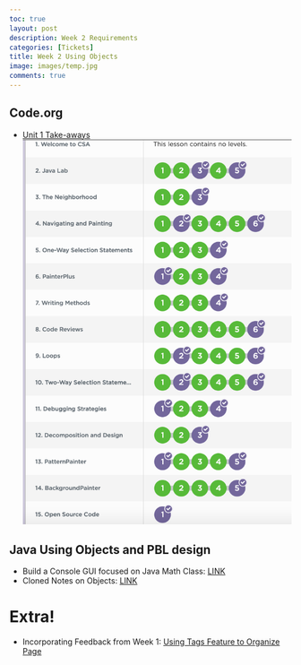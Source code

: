 ```yaml
---
toc: true
layout: post
description: Week 2 Requirements
categories: [Tickets]
title: Week 2 Using Objects
image: images/temp.jpg
comments: true
---
```



## Code.org
- [Unit 1 Take-aways](https://akhilnandhakumar.github.io/CSA/misc-notebooks/2022/09/05/codeorg-unit-1.html)
![](https://github.com/AkhilNandhakumar/CSA/blob/master/images/Screen%20Shot%202022-09-05%20at%207.27.12%20PM.png?raw=true "completion through lesson 15")

## Java Using Objects and PBL design
- Build a Console GUI focused on Java Math Class: [LINK](https://akhilnandhakumar.github.io/CSA/unit-2/2022/08/31/my-menu-console.html)
- Cloned Notes on Objects: [LINK](https://akhilnandhakumar.github.io/CSA/unit-2/2022/08/30/java-objects.html)

# Extra!
- Incorporating Feedback from Week 1: [Using Tags Feature to Organize Page](https://akhilnandhakumar.github.io/CSA/categories/)





